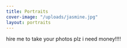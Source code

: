 ```yaml
---
title: Portraits
cover-image: "/uploads/jasmine.jpg"
layout: portraits
---
```


hire me to take your photos plz i need money!!!!
